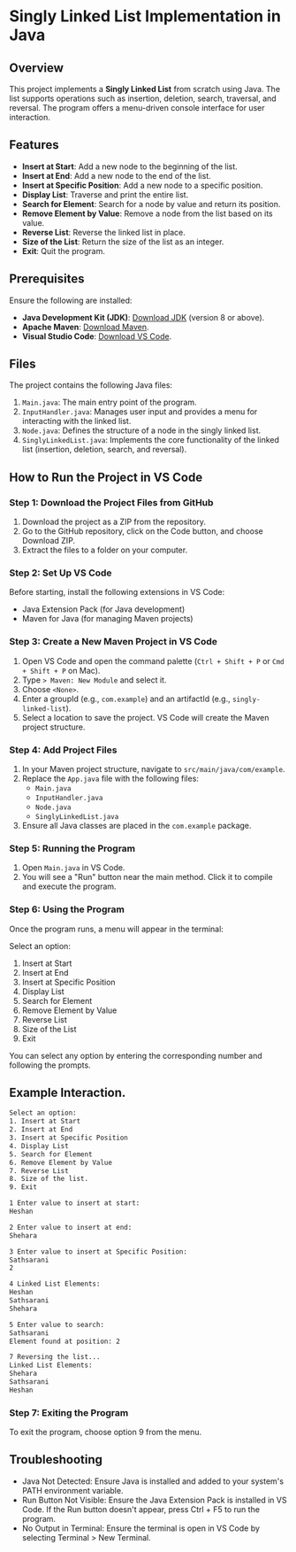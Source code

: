 # Singly Linked List Implementation in Java

## Overview

This project implements a **Singly Linked List** from scratch using Java. The list supports operations such as insertion, deletion, search, traversal, and reversal. The program offers a menu-driven console interface for user interaction.

## Features

- **Insert at Start**: Add a new node to the beginning of the list.
- **Insert at End**: Add a new node to the end of the list.
- **Insert at Specific Position**: Add a new node to a specific position.
- **Display List**: Traverse and print the entire list.
- **Search for Element**: Search for a node by value and return its position.
- **Remove Element by Value**: Remove a node from the list based on its value.
- **Reverse List**: Reverse the linked list in place.
- **Size of the List**: Return the size of the list as an integer.
- **Exit**: Quit the program.

## Prerequisites

Ensure the following are installed:

- **Java Development Kit (JDK)**: [Download JDK](https://www.oracle.com/java/technologies/javase-downloads.html) (version 8 or above).
- **Apache Maven**: [Download Maven](https://maven.apache.org/download.cgi).
- **Visual Studio Code**: [Download VS Code](https://code.visualstudio.com/).

## Files

The project contains the following Java files:

1. `Main.java`: The main entry point of the program.
2. `InputHandler.java`: Manages user input and provides a menu for interacting with the linked list.
3. `Node.java`: Defines the structure of a node in the singly linked list.
4. `SinglyLinkedList.java`: Implements the core functionality of the linked list (insertion, deletion, search, and reversal).

## How to Run the Project in VS Code

### Step 1: Download the Project Files from GitHub

1. Download the project as a ZIP from the repository.
2. Go to the GitHub repository, click on the Code button, and choose Download ZIP.
3. Extract the files to a folder on your computer.

### Step 2: Set Up VS Code

Before starting, install the following extensions in VS Code:

- Java Extension Pack (for Java development)
- Maven for Java (for managing Maven projects)

### Step 3: Create a New Maven Project in VS Code

1. Open VS Code and open the command palette (`Ctrl + Shift + P` or `Cmd + Shift + P` on Mac).
2. Type `> Maven: New Module` and select it.
3. Choose `<None>`.
4. Enter a groupId (e.g., `com.example`) and an artifactId (e.g., `singly-linked-list`).
5. Select a location to save the project. VS Code will create the Maven project structure.

### Step 4: Add Project Files

1. In your Maven project structure, navigate to `src/main/java/com/example`.
2. Replace the `App.java` file with the following files:
   - `Main.java`
   - `InputHandler.java`
   - `Node.java`
   - `SinglyLinkedList.java`
3. Ensure all Java classes are placed in the `com.example` package.

### Step 5: Running the Program

1. Open `Main.java` in VS Code.
2. You will see a "Run" button near the main method. Click it to compile and execute the program.

### Step 6: Using the Program

Once the program runs, a menu will appear in the terminal:

Select an option:
1. Insert at Start
2. Insert at End
3. Insert at Specific Position
4. Display List
5. Search for Element
6. Remove Element by Value
7. Reverse List
8. Size of the List
9. Exit

You can select any option by entering the corresponding number and following the prompts.

## Example Interaction.
```bash
Select an option:
1. Insert at Start
2. Insert at End
3. Insert at Specific Position
4. Display List
5. Search for Element
6. Remove Element by Value
7. Reverse List
8. Size of the list.
9. Exit

1 Enter value to insert at start:
Heshan

2 Enter value to insert at end:
Shehara

3 Enter value to insert at Specific Position:
Sathsarani
2

4 Linked List Elements:
Heshan
Sathsarani
Shehara

5 Enter value to search:
Sathsarani
Element found at position: 2

7 Reversing the list... 
Linked List Elements:
Shehara
Sathsarani
Heshan
```

### Step 7: Exiting the Program
To exit the program, choose option 9 from the menu.

## Troubleshooting
- Java Not Detected: Ensure Java is installed and added to your system's PATH environment variable.
- Run Button Not Visible: Ensure the Java Extension Pack is installed in VS Code. If the Run button doesn't appear, press Ctrl + F5 to run the program.
- No Output in Terminal: Ensure the terminal is open in VS Code by selecting Terminal > New Terminal.

